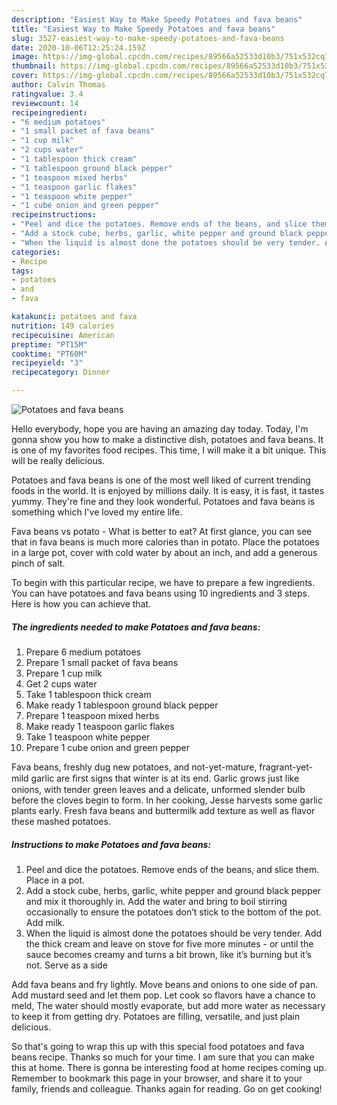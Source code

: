 ```yaml
---
description: "Easiest Way to Make Speedy Potatoes and fava beans"
title: "Easiest Way to Make Speedy Potatoes and fava beans"
slug: 3527-easiest-way-to-make-speedy-potatoes-and-fava-beans
date: 2020-10-06T12:25:24.159Z
image: https://img-global.cpcdn.com/recipes/89566a52533d10b3/751x532cq70/potatoes-and-fava-beans-recipe-main-photo.jpg
thumbnail: https://img-global.cpcdn.com/recipes/89566a52533d10b3/751x532cq70/potatoes-and-fava-beans-recipe-main-photo.jpg
cover: https://img-global.cpcdn.com/recipes/89566a52533d10b3/751x532cq70/potatoes-and-fava-beans-recipe-main-photo.jpg
author: Calvin Thomas
ratingvalue: 3.4
reviewcount: 14
recipeingredient:
- "6 medium potatoes"
- "1 small packet of fava beans"
- "1 cup milk"
- "2 cups water"
- "1 tablespoon thick cream"
- "1 tablespoon ground black pepper"
- "1 teaspoon mixed herbs"
- "1 teaspoon garlic flakes"
- "1 teaspoon white pepper"
- "1 cube onion and green pepper"
recipeinstructions:
- "Peel and dice the potatoes. Remove ends of the beans, and slice them. Place in a pot."
- "Add a stock cube, herbs, garlic, white pepper and ground black pepper and mix it thoroughly in. Add the water and bring to boil stirring occasionally to ensure the potatoes don’t stick to the bottom of the pot. Add milk."
- "When the liquid is almost done the potatoes should be very tender. Add the thick cream and leave on stove for five more minutes - or until the sauce becomes creamy and turns a bit brown, like it’s burning but it’s not. Serve as a side"
categories:
- Recipe
tags:
- potatoes
- and
- fava

katakunci: potatoes and fava 
nutrition: 149 calories
recipecuisine: American
preptime: "PT15M"
cooktime: "PT60M"
recipeyield: "3"
recipecategory: Dinner

---
```



![Potatoes and fava beans](https://img-global.cpcdn.com/recipes/89566a52533d10b3/751x532cq70/potatoes-and-fava-beans-recipe-main-photo.jpg)

Hello everybody, hope you are having an amazing day today. Today, I'm gonna show you how to make a distinctive dish, potatoes and fava beans. It is one of my favorites food recipes. This time, I will make it a bit unique. This will be really delicious.

Potatoes and fava beans is one of the most well liked of current trending foods in the world. It is enjoyed by millions daily. It is easy, it is fast, it tastes yummy. They're fine and they look wonderful. Potatoes and fava beans is something which I've loved my entire life.

Fava beans vs potato - What is better to eat? At first glance, you can see that in fava beans is much more calories than in potato. Place the potatoes in a large pot, cover with cold water by about an inch, and add a generous pinch of salt.


To begin with this particular recipe, we have to prepare a few ingredients. You can have potatoes and fava beans using 10 ingredients and 3 steps. Here is how you can achieve that.

<!--inarticleads1-->

##### The ingredients needed to make Potatoes and fava beans:

1. Prepare 6 medium potatoes
1. Prepare 1 small packet of fava beans
1. Prepare 1 cup milk
1. Get 2 cups water
1. Take 1 tablespoon thick cream
1. Make ready 1 tablespoon ground black pepper
1. Prepare 1 teaspoon mixed herbs
1. Make ready 1 teaspoon garlic flakes
1. Take 1 teaspoon white pepper
1. Prepare 1 cube onion and green pepper


Fava beans, freshly dug new potatoes, and not-yet-mature, fragrant-yet-mild garlic are ﬁrst signs that winter is at its end. Garlic grows just like onions, with tender green leaves and a delicate, unformed slender bulb before the cloves begin to form. In her cooking, Jesse harvests some garlic plants early. Fresh fava beans and buttermilk add texture as well as flavor these mashed potatoes. 

<!--inarticleads2-->

##### Instructions to make Potatoes and fava beans:

1. Peel and dice the potatoes. Remove ends of the beans, and slice them. Place in a pot.
1. Add a stock cube, herbs, garlic, white pepper and ground black pepper and mix it thoroughly in. Add the water and bring to boil stirring occasionally to ensure the potatoes don’t stick to the bottom of the pot. Add milk.
1. When the liquid is almost done the potatoes should be very tender. Add the thick cream and leave on stove for five more minutes - or until the sauce becomes creamy and turns a bit brown, like it’s burning but it’s not. Serve as a side


Add fava beans and fry lightly. Move beans and onions to one side of pan. Add mustard seed and let them pop. Let cook so flavors have a chance to meld, The water should mostly evaporate, but add more water as necessary to keep it from getting dry. Potatoes are filling, versatile, and just plain delicious. 

So that's going to wrap this up with this special food potatoes and fava beans recipe. Thanks so much for your time. I am sure that you can make this at home. There is gonna be interesting food at home recipes coming up. Remember to bookmark this page in your browser, and share it to your family, friends and colleague. Thanks again for reading. Go on get cooking!
